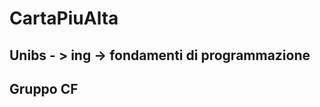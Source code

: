 ﻿# CartaPiuAlta
<h2>Unibs - > ing -> fondamenti di programmazione</h2>
<h2><marque>Gruppo CF</marque></h2>
